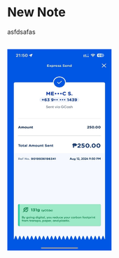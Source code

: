 # New Note

asfdsafas&nbsp;<div><br></div><div><img src="454633060_1055713082829954_9171225549410640071_n.jpg" data-filename="454633060_1055713082829954_9171225549410640071_n.jpg" style="max-width: 100%; height: 457px; cursor: se-resize; width: 238px;" data-original-width="0" data-original-height="0"><br></div>
